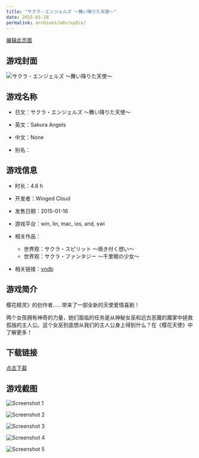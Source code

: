 ```yaml
---
title: "サクラ・エンジェルズ ～舞い降りた天使～"
date: 2015-01-16
permalink: archives/adv/oy8ix/
---
```

[编辑此页面](https://github.com/ACG-3/ADV3-source/blob/main/source/_posts/%E3%82%B5%E3%82%AF%E3%83%A9%E3%83%BB%E3%82%A8%E3%83%B3%E3%82%B8%E3%82%A7%E3%83%AB%E3%82%BA%20%EF%BD%9E%E8%88%9E%E3%81%84%E9%99%8D%E3%82%8A%E3%81%9F%E5%A4%A9%E4%BD%BF%EF%BD%9E.md)

## 游戏封面

![サクラ・エンジェルズ ～舞い降りた天使～](https://pan.timero.xyz/d/onedrive/img_lib_001/%E3%82%B5%E3%82%AF%E3%83%A9%E3%83%BB%E3%82%A8%E3%83%B3%E3%82%B8%E3%82%A7%E3%83%AB%E3%82%BA%20%EF%BD%9E%E8%88%9E%E3%81%84%E9%99%8D%E3%82%8A%E3%81%9F%E5%A4%A9%E4%BD%BF%EF%BD%9E_cover.avif)


## 游戏名称

- 日文：サクラ・エンジェルズ ～舞い降りた天使～
- 英文：Sakura Angels
- 中文：None

- 别名：


## 游戏信息

- 时长：4.8 h
- 开发者：Winged Cloud
- 发售日期：2015-01-16
- 游戏平台：win, lin, mac, ios, and, swi
- 相关作品：
   - 世界观：サクラ・スピリット ～焼き付く想い～
   - 世界观：サクラ・ファンタジー ～千里眼の少女～

- 相关链接：[vndb](https://vndb.org/v16535)


## 游戏简介

樱花精灵》的创作者......带来了一部全新的天使爱情喜剧！

两个女孩拥有神奇的力量，她们面临的任务是从神秘女巫和远古恶魔的魔掌中拯救孤独的主人公。这个女巫到底想从我们的主人公身上得到什么？在《樱花天使》中了解更多！




## 下载链接

[点击下载](https://pan.timero.xyz/onedrive/adv_lib_001/%E3%82%B5%E3%82%AF%E3%83%A9%E3%83%BB%E3%82%A8%E3%83%B3%E3%82%B8%E3%82%A7%E3%83%AB%E3%82%BA%20%EF%BD%9E%E8%88%9E%E3%81%84%E9%99%8D%E3%82%8A%E3%81%9F%E5%A4%A9%E4%BD%BF%EF%BD%9E)


## 游戏截图


![Screenshot 1](https://pan.timero.xyz/d/onedrive/img_lib_001/%E3%82%B5%E3%82%AF%E3%83%A9%E3%83%BB%E3%82%A8%E3%83%B3%E3%82%B8%E3%82%A7%E3%83%AB%E3%82%BA%20%EF%BD%9E%E8%88%9E%E3%81%84%E9%99%8D%E3%82%8A%E3%81%9F%E5%A4%A9%E4%BD%BF%EF%BD%9E_Screenshot_1.avif)

![Screenshot 2](https://pan.timero.xyz/d/onedrive/img_lib_001/%E3%82%B5%E3%82%AF%E3%83%A9%E3%83%BB%E3%82%A8%E3%83%B3%E3%82%B8%E3%82%A7%E3%83%AB%E3%82%BA%20%EF%BD%9E%E8%88%9E%E3%81%84%E9%99%8D%E3%82%8A%E3%81%9F%E5%A4%A9%E4%BD%BF%EF%BD%9E_Screenshot_2.avif)

![Screenshot 3](https://pan.timero.xyz/d/onedrive/img_lib_001/%E3%82%B5%E3%82%AF%E3%83%A9%E3%83%BB%E3%82%A8%E3%83%B3%E3%82%B8%E3%82%A7%E3%83%AB%E3%82%BA%20%EF%BD%9E%E8%88%9E%E3%81%84%E9%99%8D%E3%82%8A%E3%81%9F%E5%A4%A9%E4%BD%BF%EF%BD%9E_Screenshot_3.avif)

![Screenshot 4](https://pan.timero.xyz/d/onedrive/img_lib_001/%E3%82%B5%E3%82%AF%E3%83%A9%E3%83%BB%E3%82%A8%E3%83%B3%E3%82%B8%E3%82%A7%E3%83%AB%E3%82%BA%20%EF%BD%9E%E8%88%9E%E3%81%84%E9%99%8D%E3%82%8A%E3%81%9F%E5%A4%A9%E4%BD%BF%EF%BD%9E_Screenshot_4.avif)

![Screenshot 5](https://pan.timero.xyz/d/onedrive/img_lib_001/%E3%82%B5%E3%82%AF%E3%83%A9%E3%83%BB%E3%82%A8%E3%83%B3%E3%82%B8%E3%82%A7%E3%83%AB%E3%82%BA%20%EF%BD%9E%E8%88%9E%E3%81%84%E9%99%8D%E3%82%8A%E3%81%9F%E5%A4%A9%E4%BD%BF%EF%BD%9E_Screenshot_5.avif)

